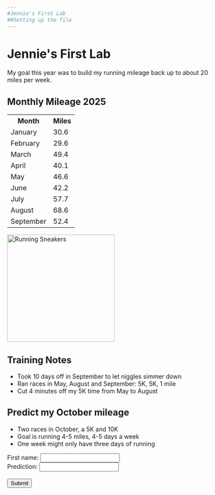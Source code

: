 ```yaml
---
#Jennie's First Lab
##Setting up the file
---
```


<!DOCTYPE html>
<head>
<title>Jennie's Lab 0</title>
</head>
<body>
<h1>Jennie's First Lab</h1>
<p>My goal this year was to build my running mileage back up to about 20 miles per week.</p>
<h2>Monthly Mileage 2025</h2>
<table>
  <tr>
    <th>Month</th>
    <th>Miles</th>
  </tr>
  <tr>
    <td>January</td>
    <td>30.6</td>
  </tr>
   <tr>
    <td>February</td>
    <td>29.6</td>
  </tr>
   <tr>
    <td>March</td>
    <td>49.4</td>
  </tr>
   <tr>
    <td>April</td>
    <td>40.1</td>
  </tr>
   <tr>
    <td>May</td>
    <td>46.6</td>
  </tr>
   <tr>
    <td>June</td>
    <td>42.2</td>
  </tr>
   <tr>
    <td>July</td>
    <td>57.7</td>
  </tr>
   <tr>
    <td>August</td>
    <td>68.6</td>
  </tr>
   <tr>
    <td>September</td>
    <td>52.4</td>
  </tr>
</table>
<img src="sneaker.jpg" alt="Running Sneakers" style="width:250px">
<h2>Training Notes</h2>
<ul>
      <li>Took 10 days off in September to let niggles simmer down</li>
      <li>Ran races in May, August and September: 5K, 5K, 1 mile</li>
      <li>Cut 4 minutes off my 5K time from May to August</li>
    </ul>

<H2>Predict my October mileage</h2>
<ul>
      <li>Two races in October, a 5K and 10K</li>
      <li>Goal is running 4-5 miles, 4-5 days a week</li>
      <li>One week might only have three days of running</li>
    </ul>
<form id="frm1" action="/action_page.php">
  First name: <input type="text" name="fname"><br>
  Prediction: <input type="text" name="miles"><br><br>
  <input type="button" onclick="myFunction()" value="Submit">
</form>

<script>
function myFunction() {
  document.getElementById("frm1").submit();
}
</script>
</body>

